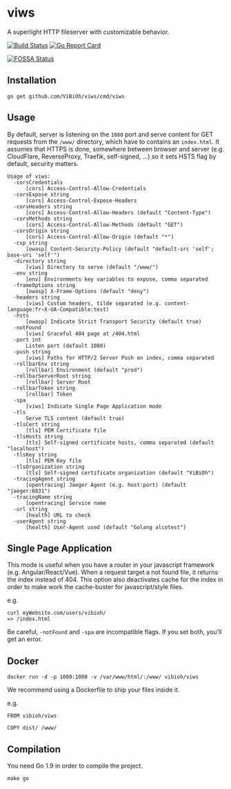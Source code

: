 # viws

A superlight HTTP fileserver with customizable behavior.

[![Build Status](https://travis-ci.org/ViBiOh/viws.svg?branch=master)](https://travis-ci.org/ViBiOh/viws)
[![Go Report Card](https://goreportcard.com/badge/github.com/ViBiOh/viws)](https://goreportcard.com/report/github.com/ViBiOh/viws)

[![FOSSA Status](https://app.fossa.io/api/projects/git%2Bgithub.com%2FViBiOh%2Fviws.svg?type=large)](https://app.fossa.io/projects/git%2Bgithub.com%2FViBiOh%2Fviws?ref=badge_large)

## Installation

```
go get github.com/ViBiOh/viws/cmd/viws
```

## Usage

By default, server is listening on the `1080` port and serve content for GET requests from the `/www/` directory, which have to contains an `index.html`. It assumes that HTTPS is done, somewhere between browser and server (e.g. CloudFlare, ReverseProxy, Traefik, self-signed, ...) so it sets HSTS flag by default, security matters.

```
Usage of viws:
  -corsCredentials
      [cors] Access-Control-Allow-Credentials
  -corsExpose string
      [cors] Access-Control-Expose-Headers
  -corsHeaders string
      [cors] Access-Control-Allow-Headers (default "Content-Type")
  -corsMethods string
      [cors] Access-Control-Allow-Methods (default "GET")
  -corsOrigin string
      [cors] Access-Control-Allow-Origin (default "*")
  -csp string
      [owasp] Content-Security-Policy (default "default-src 'self'; base-uri 'self'")
  -directory string
      [viws] Directory to serve (default "/www/")
  -env string
      [env] Environments key variables to expose, comma separated
  -frameOptions string
      [owasp] X-Frame-Options (default "deny")
  -headers string
      [viws] Custom headers, tilde separated (e.g. content-language:fr~X-UA-Compatible:test)
  -hsts
      [owasp] Indicate Strict Transport Security (default true)
  -notFound
      [viws] Graceful 404 page at /404.html
  -port int
      Listen port (default 1080)
  -push string
      [viws] Paths for HTTP/2 Server Push on index, comma separated
  -rollbarEnv string
      [rollbar] Environment (default "prod")
  -rollbarServerRoot string
      [rollbar] Server Root
  -rollbarToken string
      [rollbar] Token
  -spa
      [viws] Indicate Single Page Application mode
  -tls
      Serve TLS content (default true)
  -tlsCert string
      [tls] PEM Certificate file
  -tlsHosts string
      [tls] Self-signed certificate hosts, comma separated (default "localhost")
  -tlsKey string
      [tls] PEM Key file
  -tlsOrganization string
      [tls] Self-signed certificate organization (default "ViBiOh")
  -tracingAgent string
      [opentracing] Jaeger Agent (e.g. host:port) (default "jaeger:6831")
  -tracingName string
      [opentracing] Service name
  -url string
      [health] URL to check
  -userAgent string
      [health] User-Agent used (default "Golang alcotest")
```

## Single Page Application

This mode is useful when you have a router in your javascript framework (e.g. Angular/React/Vue). When a request target a not found file, it returns the index instead of 404. This option also deactivates cache for the index in order to make work the cache-buster for javascript/style files.

e.g.
```
curl myWebsite.com/users/vibioh/
=> /index.html
```

Be careful, `-notFound` and `-spa` are incompatible flags. If you set both, you'll get an error.


## Docker

`docker run -d -p 1080:1080 -v /var/www/html/:/www/ vibioh/viws`

We recommend using a Dockerfile to ship your files inside it.

e.g.
```
FROM vibioh/viws

COPY dist/ /www/
```

## Compilation

You need Go 1.9 in order to compile the project.

```
make go
```
